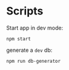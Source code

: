 # Scripts

Start app in dev mode:

```
npm start
```

generate a `dev` db:

```
npm run db-generator
```

